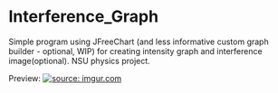 # Interference_Graph
Simple program using JFreeChart (and less informative custom graph builder - optional, WIP) for creating intensity graph and interference image(optional). NSU physics project.

Preview:
<a href="https://imgur.com/4pdhgwm"><img src="https://i.imgur.com/4pdhgwm.png" title="source: imgur.com" /></a>
